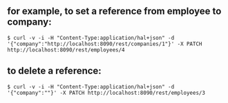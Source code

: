 ## for example, to set a reference from employee to company:
```
$ curl -v -i -H "Content-Type:application/hal+json" -d '{"company":"http://localhost:8090/rest/companies/1"}' -X PATCH http://localhost:8090/rest/employees/4
```
## to delete a reference:
```
$ curl -v -i -H "Content-Type:application/hal+json" -d '{"company":""}' -X PATCH http://localhost:8090/rest/employees/3
```
